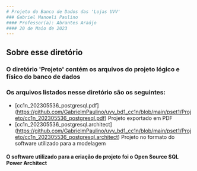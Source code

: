 ```yaml
---
# Projeto do Banco de Dados das 'Lojas UVV'
### Gabriel Manoeli Paulino                                      
#### Professor(a): Abrantes Araújo
#### 20 de Maio de 2023
---
```

## Sobre esse diretório
### O diretório 'Projeto' contém os arquivos do projeto lógico e físico do banco de dados

### Os arquivos listados nesse diretório são os seguintes:

- [cc1n_202305536_postgresql.pdf] (https://github.com/GabrielmPaulino/uvv_bd1_cc1n/blob/main/pset1/Projeto/cc1n_202305536_postgresql.pdf) Projeto exportado em PDF
- [cc1n_202305536_postgresql.architect] (https://github.com/GabrielmPaulino/uvv_bd1_cc1n/blob/main/pset1/Projeto/cc1n_202305536_postgresql.architect) Projeto no formato do software utilizado para a modelagem

#### O software utilizado para a criação do projeto foi o Open Source SQL Power Architect
